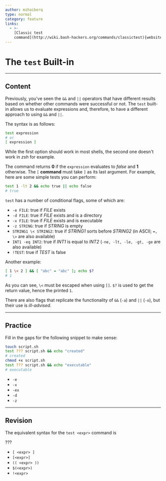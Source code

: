 ```yaml
---
author: mihaiberq
type: normal
category: feature
links:
  - >-
    [Classic test
    command](http://wiki.bash-hackers.org/commands/classictest){website}
---
```


# The `test` Built-in


---

## Content

Previously, you've seen the `&&` and `||` operators that have different results based on whether other commands were successful or not. The `test` built-in allows us to evaluate expressions and, therefore, to have a different approach to using `&&` and `||`.

The syntax is as follows:

```bash
test expression
# or
[ expression ]
```

While the first option should work in most shells, the second one doesn't work in *zsh* for example.

The command returns **0** if the `expression` evaluates to *false* and **1** otherwise. The `[` **command** must take `]` as its last argument. For example, here are some simple tests you can perform:

```bash
test 1 -lt 2 && echo true || echo false
# true
```

`test` has a number of conditional flags, some of which are:

* `-e FILE`: true if *FILE* exists
* `-d FILE`: true if *FILE* exists and is a directory
* `-x FILE`: true if *FILE* exists and is executable
* `-z STRING`: true if *STRING* is empty
* `STRING1 \< STRING2`: true if *STRING1* sorts before *STRING2* (in ASCII; `=, \>` are also available)
* `INT1 -eq INT2`: true if *INT1* is equal to *INT2* (`-ne, -lt, -le, -gt, -ge` are also available)
* `!TEST`: true if *TEST* is false

Another example:

```bash
[ 1 \< 2 ] && [ "abc" = "abc" ]; echo $?
# 1
```

As you can see, `\<` must be escaped when using `[]`. `$?` is used to get the return value, hence the printed `1`.

There are also flags that replicate the functionality of `&&` (`-a`) and `||` (`-o`), but their use is *ill-advised*.


---

## Practice

Fill in the gaps for the following snippet to make sense:

```bash
touch script.sh
test ??? script.sh && echo "created"
# created
chmod +x script.sh
test ??? script.sh && echo "executable"
# executable
```

* `-e`
* `-x`
* `-ex`
* `-d`
* `-z`


---

## Revision

The equivalent syntax for the `test <expr>` command is

???

* `[ <expr> ]`
* `[<expr>]`
* `(( <expr> ))`
* `$(<expr>)`
* `!<expr>`

